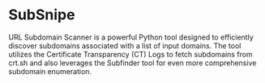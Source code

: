# SubSnipe
URL Subdomain Scanner is a powerful Python tool designed to efficiently discover subdomains associated with a list of input domains. The tool utilizes the Certificate Transparency (CT) Logs to fetch subdomains from crt.sh and also leverages the Subfinder tool for even more comprehensive subdomain enumeration.
